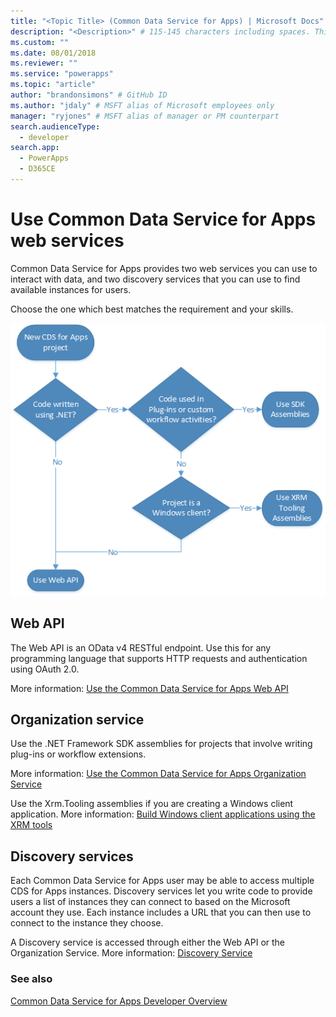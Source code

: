 ```yaml
---
title: "<Topic Title> (Common Data Service for Apps) | Microsoft Docs" # Intent and product brand in a unique string of 43-59 chars including spaces
description: "<Description>" # 115-145 characters including spaces. This abstract displays in the search result.
ms.custom: ""
ms.date: 08/01/2018
ms.reviewer: ""
ms.service: "powerapps"
ms.topic: "article"
author: "brandonsimons" # GitHub ID
ms.author: "jdaly" # MSFT alias of Microsoft employees only
manager: "ryjones" # MSFT alias of manager or PM counterpart
search.audienceType: 
  - developer
search.app: 
  - PowerApps
  - D365CE
---
```

<!-- OLD: https://docs.microsoft.com/en-us/dynamics365/customer-engagement/developer/use-microsoft-dynamics-365-web-services -->
# Use Common Data Service for Apps web services

Common Data Service for Apps provides two web services you can use to interact with data, and two discovery services that you can use to find available instances for users.

Choose the one which best matches the requirement and your skills. 

![Flow diagram to choose web service](media/whentousewebapi.png)

## Web API

The Web API is an OData v4 RESTful endpoint. Use this for any programming language that supports HTTP requests and authentication using OAuth 2.0.

More information: [Use the Common Data Service for Apps Web API](webapi/overview.md) 

## Organization service

Use the .NET Framework SDK assemblies for projects that involve writing plug-ins or workflow extensions. 

More information: [Use the Common Data Service for Apps Organization Service](org-service/overview.md)

Use the Xrm.Tooling assemblies if you are creating a Windows client application. More information: [Build Windows client applications using the XRM tools](xrm-tooling/build-windows-client-applications-xrm-tools.md)

## Discovery services

Each Common Data Service for Apps user may be able to access multiple CDS for Apps instances. Discovery services let you write code to provide users a list of instances they can connect to based on the Microsoft account they use. Each instance includes a URL that you can then use to connect to the instance they choose. 

A Discovery service is accessed through either the Web API or the Organization Service. More information: [Discovery Service](discovery-service.md) 

### See also

[Common Data Service for Apps Developer Overview](overview.md)

